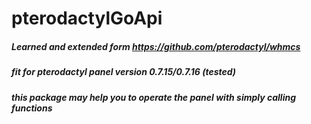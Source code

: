 # pterodactylGoApi
##### Learned and extended form https://github.com/pterodactyl/whmcs
##### fit for pterodactyl panel version 0.7.15/0.7.16 (tested)
##### this package may help you to operate the panel with simply calling functions
